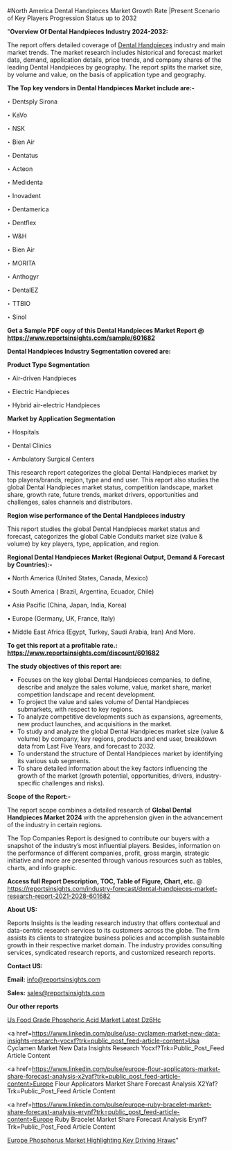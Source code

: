 #North America Dental Handpieces Market Growth Rate |Present Scenario of Key Players Progression Status up to 2032

"<strong>Overview Of Dental Handpieces Industry 2024-2032:</strong>

The report offers detailed coverage of <a href=https://www.reportsinsights.com/sample/601682>Dental Handpieces</a> industry and main market trends. The market research includes historical and forecast market data, demand, application details, price trends, and company shares of the leading Dental Handpieces by geography. The report splits the market size, by volume and value, on the basis of application type and geography.

<strong>The Top key vendors in Dental Handpieces Market include are:- </strong>

‣ Dentsply Sirona

‣ KaVo

‣ NSK

‣ Bien Air

‣ Dentatus

‣ Acteon

‣ Medidenta

‣ Inovadent

‣ Dentamerica

‣ Dentflex

‣ W&H

‣ Bien Air

‣ MORITA

‣ Anthogyr

‣ DentalEZ

‣ TTBIO

‣ Sinol

<strong>Get a Sample PDF copy of this Dental Handpieces Market Report </strong><strong>@ <a href=https://www.reportsinsights.com/sample/601682 style=color:#0000ff;>https://www.reportsinsights.com/sample/601682</a> </strong>

<strong>Dental Handpieces Industry Segmentation covered are:</strong>

<strong>Product Type Segmentation</strong>

‣ Air-driven Handpieces

‣ Electric Handpieces

‣ Hybrid air-electric Handpieces

<strong>Market by Application Segmentation</strong>

‣ Hospitals

‣ Dental Clinics

‣ Ambulatory Surgical Centers

This research report categorizes the global Dental Handpieces market by top players/brands, region, type and end user. This report also studies the global Dental Handpieces market status, competition landscape, market share, growth rate, future trends, market drivers, opportunities and challenges, sales channels and distributors.

<strong>Region wise performance of the Dental Handpieces industry</strong><strong> </strong>

This report studies the global Dental Handpieces market status and forecast, categorizes the global Cable Conduits market size (value &amp; volume) by key players, type, application, and region. 

<strong>Regional Dental Handpieces Market (Regional Output, Demand &amp; Forecast by Countries):-</strong>

• North America (United States, Canada, Mexico)

• South America ( Brazil, Argentina, Ecuador, Chile)

• Asia Pacific (China, Japan, India, Korea)

• Europe (Germany, UK, France, Italy)

• Middle East Africa (Egypt, Turkey, Saudi Arabia, Iran) And More.

<strong>To get this report at a profitable rate.: <a href=https://www.reportsinsights.com/discount/601682 style=color:#0000ff;>https://www.reportsinsights.com/discount/601682</a></strong>

<strong>The study objectives of this report are:</strong>
<ul>
  <li>Focuses on the key global Dental Handpieces companies, to define, describe and analyze the sales volume, value, market share, market competition landscape and recent development.</li>
  <li>To project the value and sales volume of Dental Handpieces submarkets, with respect to key regions.</li>
  <li>To analyze competitive developments such as expansions, agreements, new product launches, and acquisitions in the market.</li>
  <li>To study and analyze the global Dental Handpieces market size (value &amp; volume) by company, key regions, products and end user, breakdown data from Last Five Years, and forecast to 2032.</li>
  <li>To understand the structure of Dental Handpieces market by identifying its various sub segments.</li>
  <li>To share detailed information about the key factors influencing the growth of the market (growth potential, opportunities, drivers, industry-specific challenges and risks).</li>
</ul>
<strong>Scope of the Report:-</strong><strong> </strong>

The report scope combines a detailed research of <strong>Global Dental Handpieces Market 2024 </strong>with the apprehension given in the advancement of the industry in certain regions.

The Top Companies Report is designed to contribute our buyers with a snapshot of the industry’s most influential players. Besides, information on the performance of different companies, profit, gross margin, strategic initiative and more are presented through various resources such as tables, charts, and info graphic.

<strong>Access full Report Description, TOC, Table of Figure, Chart, etc. </strong>@   <a href=https://reportsinsights.com/industry-forecast/dental-handpieces-market-research-report-2021-2028-601682 style=color:#0000ff;>https://reportsinsights.com/industry-forecast/dental-handpieces-market-research-report-2021-2028-601682</a>

<strong>About US:</strong>

Reports Insights is the leading research industry that offers contextual and data-centric research services to its customers across the globe. The firm assists its clients to strategize business policies and accomplish sustainable growth in their respective market domain. The industry provides consulting services, syndicated research reports, and customized research reports.

<strong>Contact US:</strong>

<p class=""""><b>Email:</b> <a href=mailto:info@reportsinsights.com>info@reportsinsights.com</a></p>
<p class=""""><b>Sales:</b> <a href=mailto:sales@reportsinsights.com>sales@reportsinsights.com</a></p>

<strong>Our other reports</strong>

<a href=https://www.linkedin.com/pulse/us-food-grade-phosphoric-acid-market-latest-dz6hc/>Us Food Grade Phosphoric Acid Market Latest Dz6Hc</a>

<a href=https://www.linkedin.com/pulse/usa-cyclamen-market-new-data-insights-research-yocxf?trk=public_post_feed-article-content>Usa Cyclamen Market New Data Insights Research Yocxf?Trk=Public_Post_Feed Article Content</a>

<a href=https://www.linkedin.com/pulse/europe-flour-applicators-market-share-forecast-analysis-x2yaf?trk=public_post_feed-article-content>Europe Flour Applicators Market Share Forecast Analysis X2Yaf?Trk=Public_Post_Feed Article Content</a>

<a href=https://www.linkedin.com/pulse/europe-ruby-bracelet-market-share-forecast-analysis-erynf?trk=public_post_feed-article-content>Europe Ruby Bracelet Market Share Forecast Analysis Erynf?Trk=Public_Post_Feed Article Content</a>

<a href=https://www.linkedin.com/pulse/europe-phosphorus-market-highlighting-key-driving-hrawc/>Europe Phosphorus Market Highlighting Key Driving Hrawc</a>"
